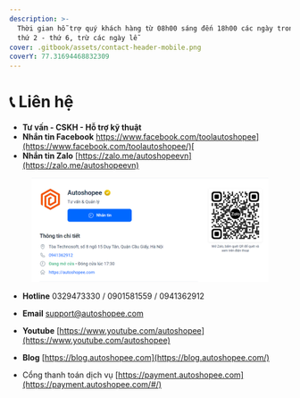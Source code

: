 ```yaml
---
description: >-
  Thời gian hỗ trợ quý khách hàng từ 08h00 sáng đến 18h00 các ngày trong tuần từ
  thứ 2 - thứ 6, trừ các ngày lễ
cover: .gitbook/assets/contact-header-mobile.png
coverY: 77.31694468832309
---
```


# 📞 Liên hệ

* **Tư vấn - CSKH - Hỗ trợ kỹ thuật**
* **Nhắn tin Facebook** [https://www.facebook.com/toolautoshopee](https://www.facebook.com/toolautoshopee/)[ ](https://m.me/toolautoshopee)
* **Nhắn tin Zalo** [https://zalo.me/autoshopeevn](https://zalo.me/autoshopeevn)

<figure><img src=".gitbook/assets/image.png" alt=""><figcaption></figcaption></figure>

* **Hotline** 0329473330  / 0901581559 / 0941362912
* **Email** support@autoshopee.com
* **Youtube** [https://www.youtube.com/autoshopee](https://www.youtube.com/autoshopee)
* **Blog** [https://blog.autoshopee.com](https://blog.autoshopee.com/)



* Cổng thanh toán dịch vụ [https://payment.autoshopee.com](https://payment.autoshopee.com/#/)
